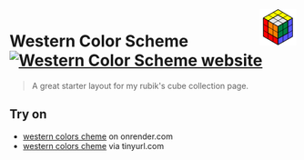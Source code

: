 <img src="images/WesternColorSchemeLogo.png" align="right" />

# Western Color Scheme [![Western Color Scheme website](https://badgen.net/badge/www/online/green)](https://westerncolorscheme.onrender.com/)

> A great starter layout for my rubik's cube collection page.

## Try on

- [western colors cheme](https://westerncolorscheme.onrender.com/) on onrender.com
- [western colors cheme](https://tinyurl.com/37cubes) via tinyurl.com